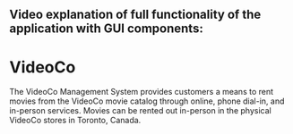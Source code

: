Video explanation of full functionality of the application with GUI components:
- 

# VideoCo
The VideoCo Management System provides customers a means to rent movies from the VideoCo movie catalog through online, 
phone dial-in, and in-person services. Movies can be rented out in-person in the physical VideoCo stores in Toronto, Canada.
